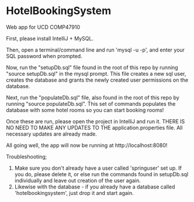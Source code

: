 # HotelBookingSystem
Web app for UCD COMP47910

First, please install IntelliJ + MySQL.

Then, open a terminal/command line and run 'mysql -u <USERNAME> -p', and enter your SQL password when prompted.

Now, run the "setupDb.sql" file found in the root of this repo by running "source setupDb.sql" in the mysql prompt. 
This file creates a new sql user, creates the database and grants the newly created user permissions on the database.

Next, run the "populateDb.sql" file, also found in the root of this repo by running "source populateDb.sql". This set of commands 
populates the database with some hotel rooms so you can start booking rooms!

Once these are run, please open the project in IntelliJ and run it. THERE IS NO NEED TO MAKE ANY UPDATES TO THE application.properties file. All necessary updates are already made.

All going well, the app will now be running at http://localhost:8080!

Troubleshooting;

1. Make sure you don't already have a user called 'springuser' set up. If you do, please delete it, or else run the commands found in setupDb.sql individually and leave out creation of the user again.
2. Likewise with the database - if you already have a database called 'hotelbookingsystem', just drop it and start again.
